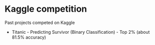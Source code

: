 # Kaggle competition
Past projects competed on Kaggle
- Titanic - Predicting Survivor (Binary Classification) - Top 2% (about 81.5% accuracy)
